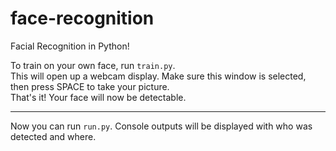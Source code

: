# face-recognition
Facial Recognition in Python!

To train on your own face, run `train.py`.  
This will open up a webcam display. Make sure this window is selected, then press SPACE to take your picture.  
That's it! Your face will now be detectable.  

---  

Now you can run `run.py`. Console outputs will be displayed with who was detected and where.
